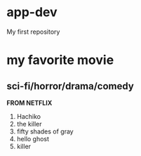 # app-dev
My first repository
# my favorite movie
## sci-fi/horror/drama/comedy

**FROM NETFLIX**
1. Hachiko
2. the killer
3. fifty shades of gray
4. hello ghost
5. killer
